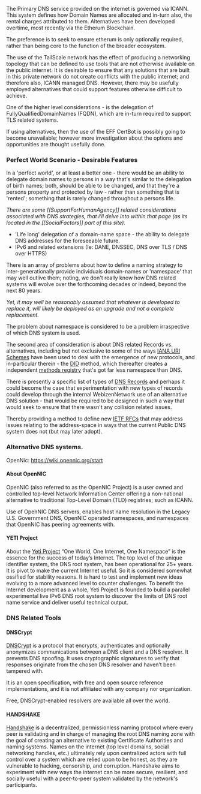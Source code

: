 The Primary DNS service provided on the internet is governed via ICANN.  This system defines how Domain Names are allocated and in-turn also, the rental charges attributed to them.  Alternatives have been developed overtime, most recently via the Etherum Blockchain.

The preference is to seek to ensure etherum is only optionally required, rather than being core to the function of the broader ecosystem.

The use of the TailScale network has the effect of producing a networking topology that can be defined to use tools that are not otherwise available on the public internet.  It is desirable to ensure that any solutions that are built in this private network do not create conflicts with the public internet; and therefore also, ICANN managed DNS.  However, there may be usefully employed alternatives that could support features otherwise difficult to achieve.

One of the higher level considerations - is the delegation of FullyQualifiedDomainNames (FQDN), which are in-turn required to support TLS related systems.

If using alternatives, then the use of the EFF CertBot is possibly going to become unavailable; however more investigation about the options and opportunities are thought usefully done.

### Perfect World Scenario - Desirable Features

In a 'perfect world', or at least a better one - there would be an ability to delegate domain names to persons in a way that's similar to the delegation of birth names; both, should be able to be changed, and that they're a persons property and protected by law - rather than something that is 'rented'; something that is rarely changed throughout a persons life. 

*There are some [[SupportForHumanAgency]] related considerations associated with DNS strategies, that i'll delve into within that page (as its located in the [[SocialFactors]] part of this site).*

- 'Life long' delegation of a domain-name space - the ability to delegate DNS addresses for the foreseeable future.
- IPv6 and related extensions (Ie: DANE, DNSSEC, DNS over TLS / DNS over HTTPS)

There is an array of problems about how to define a naming strategy to inter-generationally provide individuals domain-names or 'namespace' that may well outlive them; noting, we don't really know how DNS related systems will evolve over the forthcoming decades or indeed, beyond the next 80 years.  

*Yet, it may well be reasonably assumed that whatever is developed to replace it, will likely be deployed as an upgrade and not a complete replacement.* 

The problem about namespace is considered to be a problem irraspective of which DNS system is used.  

The second area of consideration is about DNS related Records vs. alternatives, including but not exclusive to some of the ways [IANA URI Schemes](https://www.iana.org/assignments/uri-schemes/uri-schemes.xhtml) have been used to deal with the emergence of new protocols, and in-particular therein - the [DID](https://www.iana.org/assignments/uri-schemes/prov/did) method, which thereafter creates a independent [methods registry](https://github.com/w3c/did-spec-registries/tree/main/methods) that's got far less namespace than DNS. 

There is presently a specific list of types of [DNS Records](https://en.wikipedia.org/wiki/List_of_DNS_record_types) and perhaps it could become the case that experimentation with new types of records could develop through the internal WebizenNetwork use of an alternative DNS solution - that would be required to be designed in such a way that would seek to ensure that there wasn't any collision related issues. 

Thereby providing a method to define new [IETF RFCs](https://datatracker.ietf.org/) that may address issues relating to the address-space in ways that the current Public DNS system does not (but may later adopt).

### Alternative DNS systems.

OpenNic: https://wiki.opennic.org/start

#### About OpenNIC[](https://wiki.opennic.org/start#about_opennic)

OpenNIC (also referred to as the OpenNIC Project) is a user owned and controlled top-level Network Information Center offering a non-national alternative to traditional Top-Level Domain (TLD) registries; such as ICANN.

Use of OpenNIC DNS servers, enables host name resolution in the Legacy U.S. Government DNS, OpenNIC operated namespaces, and namespaces that OpenNIC has peering agreements with.

#### YETI Project 

About the [Yeti Project](https://yeti-dns.org/)
“One World, One Internet, One Namespace” is the essence for the success of today’s Internet. The top level of the unique identifier system, the DNS root system, has been operational for 25+ years. It is pivot to make the current Internet useful. So it is considered somewhat ossified for stability reasons. It is hard to test and implement new ideas evolving to a more advanced level to counter challenges. To benefit the Internet development as a whole, Yeti Project is founded to build a parallel experimental live IPv6 DNS root system to discover the limits of DNS root name service and deliver useful technical output.

### DNS Related Tools

#### DNSCrypt

[DNSCrypt](https://dnscrypt.info/) is a protocol that encrypts, authenticates and optionally anonymizes communications between a DNS client and a DNS resolver. It prevents DNS spoofing. It uses cryptographic signatures to verify that responses originate from the chosen DNS resolver and haven’t been tampered with.

It is an open specification, with free and open source reference implementations, and it is not affiliated with any company nor organization.

Free, DNSCrypt-enabled resolvers are available all over the world.

#### HANDSHAKE

[Handshake](https://handshake.org/) is a decentralized, permissionless naming protocol where every peer is validating and in charge of managing the root DNS naming zone with the goal of creating an alternative to existing Certificate Authorities and naming systems. Names on the internet (top level domains, social networking handles, etc.) ultimately rely upon centralized actors with full control over a system which are relied upon to be honest, as they are vulnerable to hacking, censorship, and corruption. Handshake aims to experiment with new ways the internet can be more secure, resilient, and socially useful with a peer-to-peer system validated by the network's participants.